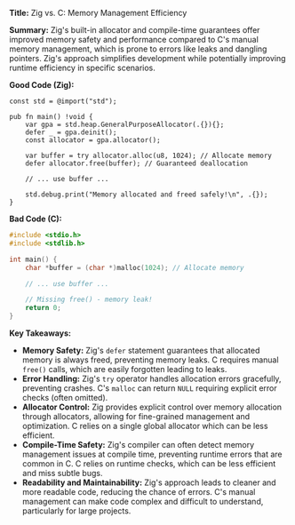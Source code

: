 **Title:** Zig vs. C: Memory Management Efficiency

**Summary:**  Zig's built-in allocator and compile-time guarantees offer improved memory safety and performance compared to C's manual memory management, which is prone to errors like leaks and dangling pointers.  Zig's approach simplifies development while potentially improving runtime efficiency in specific scenarios.


**Good Code (Zig):**

```zig
const std = @import("std");

pub fn main() !void {
    var gpa = std.heap.GeneralPurposeAllocator(.{}){};
    defer _ = gpa.deinit();
    const allocator = gpa.allocator();

    var buffer = try allocator.alloc(u8, 1024); // Allocate memory
    defer allocator.free(buffer); // Guaranteed deallocation

    // ... use buffer ...

    std.debug.print("Memory allocated and freed safely!\n", .{});
}
```


**Bad Code (C):**

```c
#include <stdio.h>
#include <stdlib.h>

int main() {
    char *buffer = (char *)malloc(1024); // Allocate memory

    // ... use buffer ...

    // Missing free() - memory leak!
    return 0; 
}
```


**Key Takeaways:**

* **Memory Safety:** Zig's `defer` statement guarantees that allocated memory is always freed, preventing memory leaks. C requires manual `free()` calls, which are easily forgotten leading to leaks.
* **Error Handling:** Zig's `try` operator handles allocation errors gracefully, preventing crashes.  C's `malloc` can return `NULL` requiring explicit error checks (often omitted).
* **Allocator Control:** Zig provides explicit control over memory allocation through allocators, allowing for fine-grained management and optimization. C relies on a single global allocator which can be less efficient.
* **Compile-Time Safety:** Zig's compiler can often detect memory management issues at compile time, preventing runtime errors that are common in C.  C relies on runtime checks, which can be less efficient and miss subtle bugs.
* **Readability and Maintainability:** Zig's approach leads to cleaner and more readable code, reducing the chance of errors. C's manual management can make code complex and difficult to understand, particularly for large projects.

